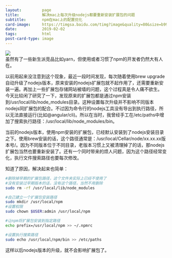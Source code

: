```yaml
---
layout:         page
title:          解决mac上每次升级nodejs都要重新安装扩展包的问题
subtitle:       npm在mac上的配置优化
card-image:		https://timgsa.baidu.com/timg?image&quality=80&size=b9999_10000&sec=1572062381572&di=25993d51c55cdd07440236d752788584&imgtype=0&src=http%3A%2F%2Ftimgsa.baidu.com%2Ftimg%3Fimage%26quality%3D80%26size%3Db9999_10000%26sec%3D1549081744359%26di%3D537a14e817fd9ceb224a134ddb0664e3%26imgtype%3D0%26src%3Dhttp%3A%2F%2Fwww.bccn.net%2Fmedia%2Fnews%2F2017%2F01%2F16%2F1484556320_99662422.jpg
date:           2019-02-02
tags:           html
post-card-type: image
---
```

![](https://timgsa.baidu.com/timg?image&quality=80&size=b9999_10000&sec=1572062381572&di=25993d51c55cdd07440236d752788584&imgtype=0&src=http%3A%2F%2Ftimgsa.baidu.com%2Ftimg%3Fimage%26quality%3D80%26size%3Db9999_10000%26sec%3D1549081744359%26di%3D537a14e817fd9ceb224a134ddb0664e3%26imgtype%3D0%26src%3Dhttp%3A%2F%2Fwww.bccn.net%2Fmedia%2Fnews%2F2017%2F01%2F16%2F1484556320_99662422.jpg)  
虽然有了一些新生派竞品比如yarn，但使用或者习惯了npm的开发者仍然大有人在。  

以前用起来没注意到这个现象，最近一段时间发现，每次随着使用brew upgrade自动升级了nodejs版本，原来安装的nodejs扩展包就不起作用了，还需要重新安装一遍。再加上一些扩展包存储网站被墙的问题，这个过程真是令人痛不欲生。  
今天比较闲了研究了一下，发现原来的扩展包都是通过npm安装到/usr/local/lib/node_modules目录。这种设置每次升级并不影响不同版本nodejs同扩展包的配合。不过因为命令行的nodejs工具没有导出到执行路径，所以无法直接运行(比如@angular/cli)。所以在当时，我曾经手工在/etc/paths中增加了搜索执行路径：/usr/local/lib/node_modules/bin。  

当前的nodejs版本，使用npm安装的扩展包，已经默认安装到了nodejs安装目录之下。使用brew安装的话，这个路径通常是：/usr/local/Cellar/node/xx.xx.xx版本号/。因为不同版本位于不同目录，老版本习惯上又被清理掉了的话，那nodejs扩展包当然也要重新安装了。还有一个同时带来的烦人问题，因为这个路径经常变化，执行文件搜索路径也要每次修改。  

知道了原因，解决起来也简单：  
```bash
#删除掉早期的扩展包路径，这个文件夹实际上已经不使用了
#没有安装过早期版本的话，没有这个路径，当然不用删除
sudo rm -rf /usr/local/lib/node_modules

#自己建立一个扩展包安装路径
sudo mkdir /usr/local/npm
#设置权限
sudo chown $USER:admin /usr/local/npm

#让npm将扩展包安装到指定路径
echo prefix=/usr/local/npm >> ~/.npmrc

#设置执行搜索路径
sudo echo /usr/local/npm/bin >> /etc/paths
```

这样以后nodejs版本的升级，就不会影响扩展包了。  



